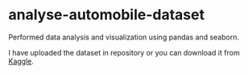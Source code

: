# analyse-automobile-dataset
 
Performed data analysis and visualization using pandas and seaborn.

I have uploaded the dataset in repository or you can download it from [Kaggle](https://www.kaggle.com/nisargpatel/automobiles/data).
